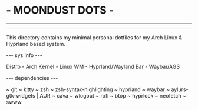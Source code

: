 <h1>- MOONDUST DOTS -</h1>

____________________________________________________________________________________________________

<PLACEHOLDER>

____________________________________________________________________________________________________



This directory contains my minimal personal dotfiles for my 
Arch Linux & Hyprland based system.

--- sys info ---


Distro - Arch
Kernel - Linux
WM - Hyprland/Wayland
Bar - Waybar/AGS


--- dependencies ---

~ git
~ kitty
~ zsh
~ zsh-syntax-highlighting
~ hyprland
~ waybar
~ aylurs-gtk-widgets | AUR
~ cava
~ wlogout
~ rofi
~ btop
~ hyprlock
~ neofetch
~ swww

